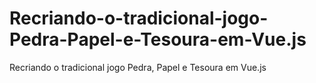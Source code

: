 # Recriando-o-tradicional-jogo-Pedra-Papel-e-Tesoura-em-Vue.js
Recriando o tradicional jogo Pedra, Papel e Tesoura em Vue.js
